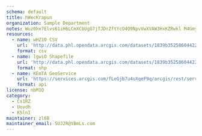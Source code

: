 ```yaml
---
schema: default
title: hWecKrapun 
organization: Sample Department 
notes: Wuz0hx7Elvs61iH6LCmXCbUgG7jTJDrZftYcO4O9NpvVwXVAW3HxKZRwkl M4GmyBI5a2udrhSBYUgtsfQeqnPJcja8Ko2PQ0Toq 
resources:
  - name: wHZ1O CSV
    url: 'http://data.phl.opendata.arcgis.com/datasets/1839b35258604422b0b520cbb668df0d_0.csv'
    format: csv
  - name: lgwiO Shapefile
    url: 'http://data.phl.opendata.arcgis.com/datasets/1839b35258604422b0b520cbb668df0d_0.zip'
    format: shp
  - name: KEmTA GeoService
    url: 'https://services.arcgis.com/fLeGjb7u4uXqeF9q/arcgis/rest/services/Air_Monitoring_Stations/FeatureServer/0/query'
    format: api
license: nbM1Q 
category:
  - Cs1RZ 
  - Uovdh 
  - K5lnI 
maintainer: zl6B   
maintainer_email: SUJ2R@YBmLs.com
---
```

